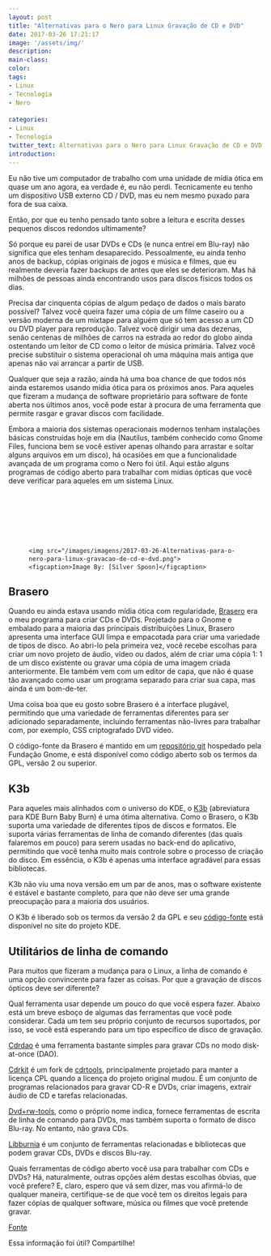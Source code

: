 ```yaml
---
layout: post
title: "Alternativas para o Nero para Linux Gravação de CD e DVD"
date: 2017-03-26 17:21:17
image: '/assets/img/'
description:
main-class:
color:
tags:
- Linux
- Tecnologia
- Nero

categories:
- Linux
- Tecnologia
twitter_text: Alternativas para o Nero para Linux Gravação de CD e DVD
introduction:
---
```


Eu não tive um computador de trabalho com uma unidade de mídia ótica em quase um ano agora, ea verdade é, eu não perdi. Tecnicamente eu tenho um dispositivo USB externo CD / DVD, mas eu nem mesmo puxado para fora de sua caixa.

Então, por que eu tenho pensado tanto sobre a leitura e escrita desses pequenos discos redondos ultimamente?

Só porque eu parei de usar DVDs e CDs (e nunca entrei em Blu-ray) não significa que eles tenham desaparecido. Pessoalmente, eu ainda tenho anos de backup, cópias originais de jogos e música e filmes, que eu realmente deveria fazer backups de antes que eles se deterioram. Mas há milhões de pessoas ainda encontrando usos para discos físicos todos os dias.

Precisa dar cinquenta cópias de algum pedaço de dados o mais barato possível? Talvez você queira fazer uma cópia de um filme caseiro ou a versão moderna de um mixtape para alguém que só tem acesso a um CD ou DVD player para reprodução. Talvez você dirigir uma das dezenas, senão centenas de milhões de carros na estrada ao redor do globo ainda ostentando um leitor de CD como o leitor de música primária. Talvez você precise substituir o sistema operacional oh uma máquina mais antiga que apenas não vai arrancar a partir de USB.

Qualquer que seja a razão, ainda há uma boa chance de que todos nós ainda estaremos usando mídia ótica para os próximos anos. Para aqueles que fizeram a mudança de software proprietário para software de fonte aberta nos últimos anos, você pode estar à procura de uma ferramenta que permite rasgar e gravar discos com facilidade.

Embora a maioria dos sistemas operacionais modernos tenham instalações básicas construídas hoje em dia (Nautilus, também conhecido como Gnome Files, funciona bem se você estiver apenas olhando para arrastar e soltar alguns arquivos em um disco), há ocasiões em que a funcionalidade avançada de um programa como o Nero foi útil. Aqui estão alguns programas de código aberto para trabalhar com mídias ópticas que você deve verificar para aqueles em um sistema Linux.

<script async src="//pagead2.googlesyndication.com/pagead/js/adsbygoogle.js"></script>
<!-- teclivre -->
<ins class="adsbygoogle"
     style="display:inline-block;width:728px;height:90px"
     data-ad-client="ca-pub-1738697462902889"
     data-ad-slot="4405393702"></ins>
<script>
(adsbygoogle = window.adsbygoogle || []).push({});
</script>
<figure>

	<img src="/images/imagens/2017-03-26-Alternativas-para-o-nero-para-linux-gravacao-de-cd-e-dvd.png">
	<figcaption>Image By: [Silver Spoon]</figcaption>
</figure>


## Brasero

Quando eu ainda estava usando mídia ótica com regularidade, [Brasero] era o meu programa para criar CDs e DVDs. Projetado para o Gnome e embalado para a maioria das principais distribuições Linux, Brasero apresenta uma interface GUI limpa e empacotada para criar uma variedade de tipos de disco. Ao abri-lo pela primeira vez, você recebe escolhas para criar um novo projeto de áudio, vídeo ou dados, além de criar uma cópia 1: 1 de um disco existente ou gravar uma cópia de uma imagem criada anteriormente. Ele também vem com um editor de capa, que não é quase tão avançado como usar um programa separado para criar sua capa, mas ainda é um bom-de-ter.

Uma coisa boa que eu gosto sobre Brasero é a interface plugável, permitindo que uma variedade de ferramentas diferentes para ser adicionado separadamente, incluindo ferramentas não-livres para trabalhar com, por exemplo, CSS criptografado DVD vídeo.

O código-fonte da Brasero é mantido em um [repositório git] hospedado pela Fundação Gnome, e está disponível como código aberto sob os termos da GPL, versão 2 ou superior.


## K3b

Para aqueles mais alinhados com o universo do KDE, o [K3b] (abreviatura para KDE Burn Baby Burn) é uma ótima alternativa. Como o Brasero, o K3b suporta uma variedade de diferentes tipos de discos e formatos. Ele suporta várias ferramentas de linha de comando diferentes (das quais falaremos em pouco) para serem usadas no back-end do aplicativo, permitindo que você tenha muito mais controle sobre o processo de criação do disco. Em essência, o K3b é apenas uma interface agradável para essas bibliotecas.

K3b não viu uma nova versão em um par de anos, mas o software existente é estável e bastante completo, para que não deve ser uma grande preocupação para a maioria dos usuários.

O K3b é liberado sob os termos da versão 2 da GPL e seu [código-fonte] está disponível no site do projeto KDE.

## Utilitários de linha de comando


Para muitos que fizeram a mudança para o Linux, a linha de comando é uma opção convincente para fazer as coisas. Por que a gravação de discos ópticos deve ser diferente?

Qual ferramenta usar depende um pouco do que você espera fazer. Abaixo está um breve esboço de algumas das ferramentas que você pode considerar. Cada um tem seu próprio conjunto de recursos suportados, por isso, se você está esperando para um tipo específico de disco de gravação.

[Cdrdao] é uma ferramenta bastante simples para gravar CDs no modo disk-at-once (DAO).

[Cdrkit] é um fork de [cdrtools], principalmente projetado para manter a licença CPL quando a licença do projeto original mudou. É um conjunto de programas relacionados para gravar CD-R e DVDs, criar imagens, extrair áudio de CD e tarefas relacionadas.

[Dvd+rw-tools], como o próprio nome indica, fornece ferramentas de escrita de linha de comando para DVDs, mas também suporta o formato de disco Blu-ray. No entanto, não grava CDs.

[Libburnia] é um conjunto de ferramentas relacionadas e bibliotecas que podem gravar CDs, DVDs e discos Blu-ray.


Quais ferramentas de código aberto você usa para trabalhar com CDs e DVDs? Há, naturalmente, outras opções além destas escolhas óbvias, que você prefere? E, claro, espero que vá sem dizer, mas vou afirmá-lo de qualquer maneira, certifique-se de que você tem os direitos legais para fazer cópias de qualquer software, música ou filmes que você pretende gravar.

[Fonte]


Essa informação foi útil? Compartilhe!



[Silver Spoon]: https://commons.wikimedia.org/wiki/File:CDs.JPG
[Brasero]: https://wiki.gnome.org/Apps/Brasero
[repositório git]: https://git.gnome.org/browse/brasero/
[K3b]: https://userbase.kde.org/K3b
[código-fonte]: https://userbase.kde.org/K3b
[Cdrdao]: cdrdao.sourceforge.net
[Cdrkit]: https://launchpad.net/cdrkit
[cdrtools]:cdrtools.sourceforge.net/private/cdrecord.html
[Dvd+rw-tools]: fy.chalmers.se/~appro/linux/DVD+RW/
[Libburnia]: http://libburnia-project.org/
[Fonte]: https://opensource.com/life/16/9/alternatives-nero-cd-burning?sc_cid=7016000000127ECAAY
